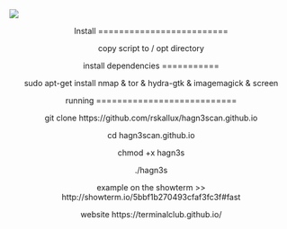 <img src="https://s15.postimg.cc/wbycj3v3f/hag.png"/>
<p align="center">
Install =========================
<p align="center">
copy script to / opt directory
<p align="center">
install dependencies ===========
<p align="center">
sudo apt-get install nmap & tor & hydra-gtk & imagemagick & screen
<p align="center">
running  ===========================
<p align="center">  
git clone https://github.com/rskallux/hagn3scan.github.io
<p align="center">
cd hagn3scan.github.io
<p align="center">
chmod +x hagn3s
<p align="center">
./hagn3s
<p align="center">
  example on the showterm >>   http://showterm.io/5bbf1b270493cfaf3fc3f#fast 
  <p align="center">
    website https://terminalclub.github.io/
